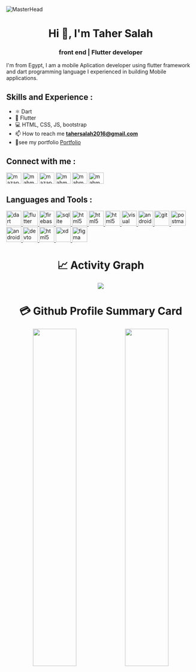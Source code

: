 
<!-- ![alt text](https://raw.githubusercontent.com/TaherSalah/final_note_tasks/mobile/assets/images/perLogo.png) -->
![MasterHead](https://miro.medium.com/max/1400/1*vkfI4nFNheC5v0p7wzDtGg.gif)

<h1 align="center">Hi 👋, I'm Taher Salah</h1>
<h3 align="center">front end | Flutter developer</h3>
<!-- I'm from Egypt, I am a front-end and Mobile Application Developer | Flutter, I really enjoy learning languages and frameworks like Flutter I also enjoy wireframing, ui, ux, and design in general. -->
I'm from Egypt, I am a mobile Aplication developer using flutter framework and dart programming language I experienced in building Mobile applications.

## Skills and Experience :
* ⚛ Dart
* 📱 Flutter
* 💻 HTML, CSS, JS, bootstrap
* 📫 How to reach me **tahersalah2016@gmail.com**
* 📄see my portfolio <a href="https://taher-salah.vercel.app/" target="_blank">Portfolio</a>
<!-- -  Know about my experiences [https://drive.google.com/file/d/1ffGmynm6y4ME0YSl8sUyfFZFmrvbdPrL/view?usp=sharing](https://drive.google.com/file/d/1ffGmynm6y4ME0YSl8sUyfFZFmrvbdPrL/view?usp=sharing) -->
<!---- Connect with me ----->
<!-- <h3 align="left"></h3> -->
## Connect with me :
<p align="left">
<a href="https://linkedin.com/in/taher-salah-1a5622134/" target="blank"><img align="center" src="https://raw.githubusercontent.com/rahuldkjain/github-profile-readme-generator/master/src/images/icons/Social/linked-in-alt.svg" alt="mazap64" height="30" width="40" /></a>
<a href="https://stackoverflow.com/users/18345780/taher-salah" target="blank"><img align="center" src="https://raw.githubusercontent.com/rahuldkjain/github-profile-readme-generator/master/src/images/icons/Social/stack-overflow.svg" alt="mahmoud azab" height="30" width="40" /></a>
<a href="https://www.facebook.com/taher.salah.7927" target="blank"><img align="center" src="https://raw.githubusercontent.com/rahuldkjain/github-profile-readme-generator/master/src/images/icons/Social/facebook.svg" alt="mazap64" height="30" width="40" /></a>
<a href="https://www.instagram.com/tahersalahm/" target="blank"><img align="center" src="https://raw.githubusercontent.com/rahuldkjain/github-profile-readme-generator/master/src/images/icons/Social/instagram.svg" alt="mahmoud_.azab" height="30" width="40" /></a>
<a href="https://www.youtube.com/channel/UCZZMcqVVtQSsA5dnQ6xN8nQ" target="blank"><img align="center" src="https://raw.githubusercontent.com/rahuldkjain/github-profile-readme-generator/master/src/images/icons/Social/youtube.svg" alt="mahmoud_.azab" height="30" width="40" /></a>
  <a href="https://codepen.io/taher-salah" target="blank"><img align="center" src="https://raw.githubusercontent.com/rahuldkjain/github-profile-readme-generator/master/src/images/icons/Social/codepen.svg" alt="mahmoud_.azab" height="30" width="40" /></a>
</p>

<!---- Languages and Tools ----->
<!-- <h3 align="left">:</h3> -->
## Languages and Tools :
<p align="left"> <a href="https://dart.dev" target="_blank" rel="noreferrer"> <img src="https://www.vectorlogo.zone/logos/dartlang/dartlang-icon.svg" alt="dart" width="40" height="40"/>   </a> 
  <a href="https://flutter.dev" target="_blank" rel="noreferrer"> <img src="https://www.vectorlogo.zone/logos/flutterio/flutterio-icon.svg" alt="flutter" width="40" height="40"/> </a>
  <a href="https://firebase.google.com/" target="_blank" rel="noreferrer"> <img src="https://www.vectorlogo.zone/logos/firebase/firebase-icon.svg" alt="firebase" width="40" height="40"/>  
     <a href="https://www.sqlite.org/" target="_blank" rel="noreferrer"> <img src="https://www.vectorlogo.zone/logos/sqlite/sqlite-icon.svg" alt="sqlite" width="40" height="40"/> </a> 
       <a href="/" target="_blank" rel="noreferrer"> <img src="https://www.vectorlogo.zone/logos/w3_html5/w3_html5-icon.svg" alt="html5"width="40" height="40"/> </a> 
    <a href="/" target="_blank" rel="noreferrer"> <img src="https://www.vectorlogo.zone/logos/w3_css/w3_css-icon.svg" alt="html5"width="40" height="40"/> </a> 
    <a href="/" target="_blank" rel="noreferrer"> <img src="https://www.vectorlogo.zone/logos/getbootstrap/getbootstrap-icon.svg" alt="html5"width="40" height="40"/> </a> 
    <a href="/" target="_blank" rel="noreferrer"> <img src="https://www.vectorlogo.zone/logos/visualstudio_code/visualstudio_code-icon.svg" alt="visual studio code" width="40" height="40"/> </a> 
    <a href="/" target="_blank" rel="noreferrer"> <img src="https://www.vectorlogo.zone/logos/android/android-icon.svg" alt="android" width="40" height="40"/> </a> 
        <a href="https://git-scm.com/" target="_blank" rel="noreferrer"> <img src="https://www.vectorlogo.zone/logos/git-scm/git-scm-icon.svg" alt="git" width="40" height="40"/> </a> 
    <a href="https://postman.com" target="_blank" rel="noreferrer"> <img src="https://www.vectorlogo.zone/logos/getpostman/getpostman-icon.svg" alt="postman" width="40" height="40"/> </a> 
     <a href="/" target="_blank" rel="noreferrer"> <img src="https://www.vectorlogo.zone/logos/google_play/google_play-icon.svg" alt="android" width="40" height="40"/> </a>    
         <a href="/" target="_blank" rel="noreferrer"> <img src="https://www.vectorlogo.zone/logos/devto/devto-icon.svg" alt="devto" width="40" height="40"/> </a>    
     <a href="/" target="_blank" rel="noreferrer"> <img src="https://www.vectorlogo.zone/logos/adobe_illustrator/adobe_illustrator-icon.svg" alt="html5"width="40" height="40"/> </a> 
    <a href="https://www.adobe.com/products/xd.html" target="_blank" rel="noreferrer"> <img src="https://cdn.worldvectorlogo.com/logos/adobe-xd.svg" alt="xd" width="40" height="40"/> </a>
    <a href="https://www.figma.com/" target="_blank" rel="noreferrer"> <img src="https://www.vectorlogo.zone/logos/figma/figma-icon.svg" alt="figma" width="40" height="40"/> </a>  
    </p>
  <!---- Languages and Tools ----->
  <h1 align="center">📈 Activity Graph </h1>
<p align="center">
  <img src="https://github-profile-summary-cards.vercel.app/api/cards/profile-details?username=TaherSalah&theme=vue"/>
</p>
  <h1 align="center">💳 Github Profile Summary Card </h1>
<p align="center">
	<img width="48%" src="https://github-readme-stats.vercel.app/api?username=TaherSalah&show_icons=true&theme=vue" />
	<img width="48%" src="https://github-readme-streak-stats.herokuapp.com/?user=TaherSalah&theme=vue" />
</p>


<!-- [![Top Langs](https://github-readme-stats.vercel.app/api/top-langs/?username=TaherSalah)](https://github.com/anuraghazra/github-readme-stats) -->

<!-- ![GitHub stats](https://github-readme-stats.vercel.app/api?username=TaherSalah&show_icons=true)  

![GitHub Activity Graph](https://activity-graph.herokuapp.com/graph?username=TaherSalah)  

![GitHub streak stats](https://github-readme-streak-stats.herokuapp.com/?user=TaherSalah)   -->

